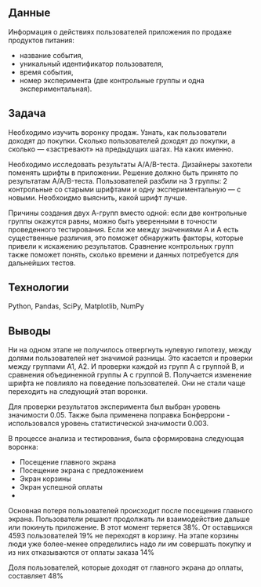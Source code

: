 ## Данные

Информация о действиях пользователей приложения по продаже продуктов питания: 
- название события,
- уникальный идентификатор пользователя,
- время события,
- номер эксперимента (две контрольные группы и одна экспериментальная).

## Задача

Необходимо изучить воронку продаж. Узнать, как пользователи доходят до покупки. Сколько пользователей доходят до покупки, а сколько — «застревают» на предыдущих шагах. На каких именно.

Необходимо исследовать результаты A/A/B-теста. Дизайнеры захотели поменять шрифты в приложении. Решение должно быть принято по результатам A/A/B-теста. Пользователей разбили на 3 группы: 2 контрольные со старыми шрифтами и одну экспериментальную — с новыми. Необхоидмо выяснить, какой шрифт лучше.

Причины создания двух А-групп вместо одной: если две контрольные группы окажутся равны, можно быть уверенными в точности проведенного тестирования. Если же между значениями A и A есть существенные различия, это поможет обнаружить факторы, которые привели к искажению результатов. Сравнение контрольных групп также поможет понять, сколько времени и данных потребуется для дальнейших тестов.

## Технологии

Python, Pandas, SciPy, Matplotlib, NumPy

## Выводы

Ни на одном этапе не получилось отвергнуть нулевую гипотезу, между долями пользователей нет значимой разницы. Это касается и проверки между группами А1, А2. И проверки каждой из групп А с группой В, и сравнения объединенной группы А с группой В. Получается изменение шрифта не повлияло на поведение пользователей. Они не стали чаще переходить на следующий этап воронки.

Для проверки результатов эксперимента был выбран уровень значимости 0.05. Также была применена поправка Бонферрони - использовался уровень статистической значимости 0.003.

В процессе анализа и тестирования, была сформирована следующая воронка:

- Посещение главного экрана
- Посещение экрана с предложением
- Экран корзины
- Экран успешной оплаты
- 
Основная потеря пользователей происходит после посещения главного экрана. Пользователи решают продолжать ли взаимодействие дальше или покинуть приложение. В этот момент теряется 38%. От оставшихся 4593 пользователей 19% не переходят в корзину. На этапе корзины люди уже более-менее определились надо ли им совершать покупку и из них отказываются от оплаты заказа 14%

Доля пользователей, которые доходят от главного экрана до оплаты, составляет 48%

